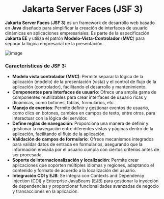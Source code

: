 <h1 align="center">Jakarta Server Faces (JSF 3)</h1>
<p><b>Jakarta Server Faces</b> (<b>JSF 3</b>) es un framework de desarrollo web basado en <b>Java</b> diseñado para simplificar la creación de interfaces de usuario dinámicas en aplicaciones empresariales. Es parte de la especificación <b>Jakarta EE</b> y utiliza el patrón <b>Modelo-Vista-Controlador</b> (<b>MVC</b>) para separar la lógica empresarial de la presentación.</p>

![image](https://github.com/user-attachments/assets/571203bc-b6a4-44fc-a875-041d6080e30b)

<h3>Características de JSF 3:</h3>

- <b>Modelo vista controlador (MVC)</b>: Permite separar la lógica de la aplicación (modelo) de la presentación (vista) y el control de flujo de la aplicación (controlador), facilitando el desarrollo y mantenimiento.
- <b>Componentes para interfaces de usuario</b>: Ofrece una amplia gama de componentes reutilizables para crear interfaces de usuario ricas y dinámicas, como botones, tablas, formularios, etc.
- <b>Manejo de eventos</b>: Permite definir y gestionar eventos de usuario, como clics en botones, cambios en campos de texto, entre otros, para interactuar con la lógica del servidor.
- <b>Define reglas de navegación</b>: Proporciona una manera de definir y gestionar la navegación entre diferentes vistas y páginas dentro de la aplicación, facilitando el flujo de la aplicación.
- <b>Validación de campos de formulario</b>: Ofrece mecanismos integrados para validar datos de entrada en formularios, asegurando que la información enviada por el usuario cumpla con ciertos criterios antes de ser procesada.
- <b>Soporte de internacionalización y localización</b>: Permite crear aplicaciones que soporten múltiples idiomas y regiones, adaptando el contenido y formato de acuerdo a la localización del usuario.
- <b>Integración CDI y EJB</b>: Se integra con Contexts and Dependency Injection (CDI) y Enterprise JavaBeans (EJB) para gestionar la inyección de dependencias y proporcionar funcionalidades avanzadas de negocio y transacciones en la aplicación.
